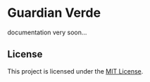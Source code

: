 # Guardian Verde
documentation very soon...
## License
This project is licensed under the [MIT License](LICENSE).
